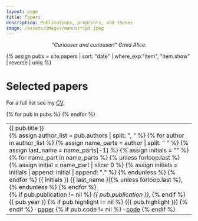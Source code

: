```yaml
---
layout: page
title: Papers
description: Publications, preprints, and theses
image: /assets/images/manuscript.jpeg
---
```



<div class='papers'>
  <p style="text-align: center">
    <em>"Curiouser and curiouser!" Cried Alice.</em>
  </p>

  {% assign pubs = site.papers | sort: "date" | where_exp:"item", "item.show" | reverse | uniq %}


  
<h1> Selected papers </h1>
  
  For a full list see my <a href="{% link assets/files/cv.pdf %}">CV</a>.

  <table class='papers-table'>
  {% for pub in pubs %}
  <tr>
  <td>
   <div class="pubtitle">{{ pub.title }}</div> 
    <!-- <div class="pubauthors">{{ pub.authors }}.</div> -->
    <div class="pubauthors">
      {% assign author_list = pub.authors | split: ", " %}
      {% for author in author_list %} 
        {% assign name_parts = author | split: " " %}
        {% assign last_name = name_parts[-1] %}
        {% assign initials = "" %}
        {% for name_part in name_parts %}
          {% unless forloop.last %}
            {% assign initial = name_part | slice: 0 %}
            {% assign initials = initials | append: initial | append: "." %}
          {% endunless %}
        {% endfor %}
        {{ initials }} {{ last_name }}{% unless forloop.last %}, {% endunless %}
      {% endfor %}
    </div>
    {% if pub.publication != nil %}
      <em>{{ pub.publication }}, </em> 
    {% endif %}
    {{ pub.year }} 
    {% if pub.highlight != nil %} <span id='highlight'>({{ pub.highlight }})</span> {% endif %}
    &middot;  
    <a href='{{ pub.link }}'>paper</a>
    {% if pub.code != nil %} 
       &middot; <a href='{{ pub.code }}'>code</a>
    {% endif %}
  </td> 
  </tr>
  {% endfor %}
  </table> 

  




